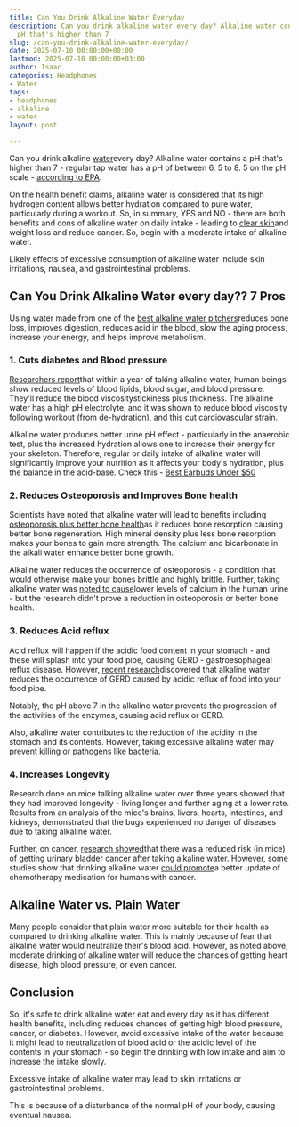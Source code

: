 ```yaml
---
title: Can You Drink Alkaline Water Everyday
description: Can you drink alkaline water every day? Alkaline water contains a 
  pH that's higher than 7
slug: /can-you-drink-alkaline-water-everyday/
date: 2025-07-10 00:00:00+00:00
lastmod: 2025-07-10 00:00:00+03:00
author: Isaac
categories: Headphones
- Water
tags:
- headphones
- alkaline
- water
layout: post

---
```

Can you drink alkaline [water](https://pestpolicy.com/best-water-tables-for-1-year-old/)every day? Alkaline water contains a pH that's higher than 7 - regular tap water has a pH of between 6. 5 to 8. 5 on the pH scale - [according to EPA](https://www.epa.gov/sdwa/drinking-water-regulations-and-contaminants).

On the health benefit claims, alkaline water is considered that its high hydrogen content allows better hydration compared to pure water, particularly during a workout. So, in summary, YES and NO - there are both benefits and cons of alkaline water on daily intake - leading to [clear skin](https://twitter.com/_AyeVee/status/1085823220157054976)and weight loss and reduce cancer. So, begin with a moderate intake of alkaline water.

Likely effects of excessive consumption of alkaline water include skin irritations, nausea, and gastrointestinal problems.

##  Can You Drink Alkaline Water every day?? 7 Pros

Using water made from one of the [best alkaline water pitchers](https://upurifywater.com/best-alkaline-water-pitcher/)reduces bone loss, improves digestion, reduces acid in the blood, slow the aging process, increase your energy, and helps improve metabolism.

###  1. Cuts diabetes and Blood pressure

[Researchers report](http://en.cnki.com.cn/Article_en/CJFDTOTAL-SHYI200112005.htm)that within a year of taking alkaline water, human beings show reduced levels of blood lipids, blood sugar, and blood pressure. They'll reduce the blood viscositystickiness plus thickness. The alkaline water has a high pH electrolyte, and it was shown to reduce blood viscosity following workout (from de-hydration), and this cut cardiovascular strain.

Alkaline water produces better urine pH effect - particularly in the anaerobic test, plus the increased hydration allows one to increase their energy for your skeleton. Therefore, regular or daily intake of alkaline water will significantly improve your nutrition as it affects your body's hydration, plus the balance in the acid-base. Check this - [Best Earbuds Under $50](https://pestpolicy.com/best-earbuds-under-50/)

###  2. Reduces Osteoporosis and Improves Bone health

Scientists have noted that alkaline water will lead to benefits including [osteoporosis plus better bone health](http://www.thebonejournal.com/article/S8756-3282(08)00781-3/abstract)as it reduces bone resorption causing better bone regeneration. High mineral density plus less bone resorption makes your bones to gain more strength. The calcium and bicarbonate in the alkali water enhance better bone growth.

Alkaline water reduces the occurrence of osteoporosis - a condition that would otherwise make your bones brittle and highly brittle. Further, taking alkaline water was [noted to cause](https://www.ncbi.nlm.nih.gov/pmc/articles/PMC3195546/)lower levels of calcium in the human urine - but the research didn't prove a reduction in osteoporosis or better bone health.

###  3. Reduces Acid reflux

Acid reflux will happen if the acidic food content in your stomach - and these will splash into your food pipe, causing GERD - gastroesophageal reflux disease. However, [recent research](http://journals.sagepub.com/doi/abs/10.1177/000348941212100702)discovered that alkaline water reduces the occurrence of GERD caused by acidic reflux of food into your food pipe.

Notably, the pH above 7 in the alkaline water prevents the progression of the activities of the enzymes, causing acid reflux or GERD.

Also, alkaline water contributes to the reduction of the acidity in the stomach and its contents. However, taking excessive alkaline water may prevent killing or pathogens like bacteria.

###  4. Increases Longevity

Research done on mice talking alkaline water over three years showed that they had improved longevity - living longer and further aging at a lower rate. Results from an analysis of the mice's brains, livers, hearts, intestines, and kidneys, demonstrated that the bugs experienced no danger of diseases due to taking alkaline water.

Further, on cancer, [research showed](http://bmjopen.bmj.com/content/6/6/e010438.full)that there was a reduced risk (in mice) of getting urinary bladder cancer after taking alkaline water. However, some studies show that drinking alkaline water [could promote](https://www.ncbi.nlm.nih.gov/pmc/articles/PMC3195546/)a better update of chemotherapy medication for humans with cancer.

##  Alkaline Water vs. Plain Water

Many people consider that plain water more suitable for their health as compared to drinking alkaline water. This is mainly because of fear that alkaline water would neutralize their's blood acid. However, as noted above, moderate drinking of alkaline water will reduce the chances of getting heart disease, high blood pressure, or even cancer.

##  Conclusion

So, it's safe to drink alkaline water eat and every day as it has different health benefits, including reduces chances of getting high blood pressure, cancer, or diabetes. However, avoid excessive intake of the water because it might lead to neutralization of blood acid or the acidic level of the contents in your stomach - so begin the drinking with low intake and aim to increase the intake slowly.

Excessive intake of alkaline water may lead to skin irritations or gastrointestinal problems.

This is because of a disturbance of the normal pH of your body, causing eventual nausea.